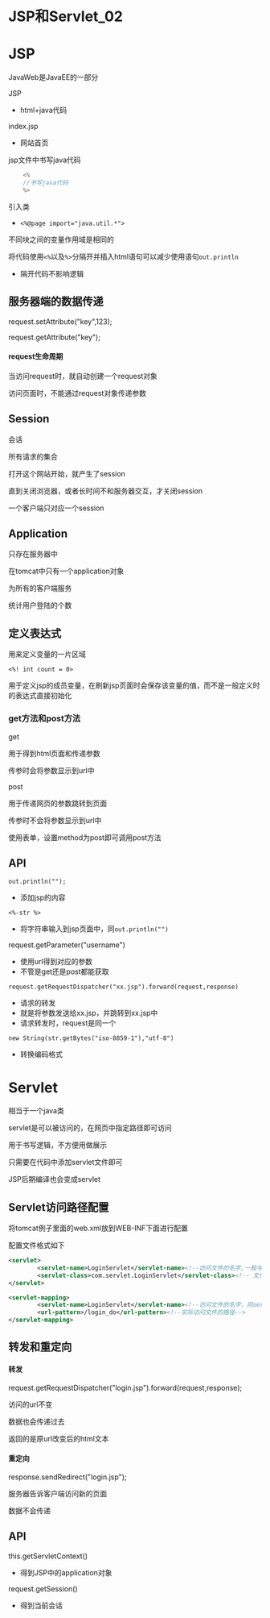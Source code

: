 # JSP和Servlet_02

# JSP

JavaWeb是JavaEE的一部分

JSP

- html+java代码

index.jsp

- 网站首页

jsp文件中书写java代码

```java
	<%
    //书写java代码
	%>
```

引入类

- `<%@page import="java.util.*">`

不同块之间的变量作用域是相同的

将代码使用`<%`以及`%>`分隔开并插入html语句可以减少使用语句`out.println`

- 隔开代码不影响逻辑

## 服务器端的数据传递

request.setAttribute("key",123);

request.getAttribute("key");

#### request生命周期

当访问request时，就自动创建一个request对象

访问页面时，不能通过request对象传递参数

## Session

会话

所有请求的集合

打开这个网站开始，就产生了session

直到关闭浏览器，或者长时间不和服务器交互，才关闭session

一个客户端只对应一个session

## Application

只存在服务器中

在tomcat中只有一个application对象

为所有的客户端服务

统计用户登陆的个数

## 定义表达式

用来定义变量的一片区域

`<%! int count = 0>`

用于定义jsp的成员变量，在刷新jsp页面时会保存该变量的值，而不是一般定义时的表达式直接初始化

### get方法和post方法

get

用于得到html页面和传递参数

传参时会将参数显示到url中

post

用于传递网页的参数跳转到页面

传参时不会将参数显示到url中

使用表单，设置method为post即可调用post方法

## API

`out.println("");`

- 添加jsp的内容

`<%-str %>`

- 将字符串输入到jsp页面中，同`out.println("")`

request.getParameter("username")

- 使用url得到对应的参数
- 不管是get还是post都能获取

`request.getRequestDispatcher("xx.jsp").forward(request,response)`

- 请求的转发
- 就是将参数发送给xx.jsp，并跳转到xx.jsp中
- 请求转发时，request是同一个

`new String(str.getBytes("iso-8859-1"),"utf-8")`

- 转换编码格式

# Servlet

相当于一个java类

servlet是可以被访问的，在网页中指定路径即可访问

用于书写逻辑，不方便用做展示

只需要在代码中添加servlet文件即可

JSP后期编译也会变成servlet

## Servlet访问路径配置

将tomcat例子里面的web.xml放到WEB-INF下面进行配置

配置文件格式如下

```xml
<servlet>
    	<servlet-name>LoginServlet</servlet-name><!--访问文件的名字,一般与servlet类名相同-->
    	<servlet-class>com.servlet.LoginServlet</servlet-class><!-- 文件的地址-->
</servlet>

<servlet-mapping>
		<servlet-name>LoginServlet</servlet-name><!--访问文件的名字，同servlet标签-->
		<url-pattern>/login_do</url-pattern><!--实际访问文件的路径-->
</servlet-mapping>
```

## 转发和重定向

#### 转发

request.getRequestDispatcher("login.jsp").forward(request,response);

访问的url不变

数据也会传递过去

返回的是原url改变后的html文本

#### 重定向

response.sendRedirect("login.jsp");

服务器告诉客户端访问新的页面

数据不会传递

## API

this.getServletContext()

- 得到JSP中的application对象

request.getSession()

- 得到当前会话